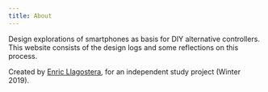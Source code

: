 ```yaml
---
title: About
---
```


Design explorations of smartphones as basis for DIY alternative controllers. This website consists of the design logs and some reflections on this process.

Created by [Enric Llagostera](http://enric.llagostera.com.br), for an independent study project (Winter 2019).
